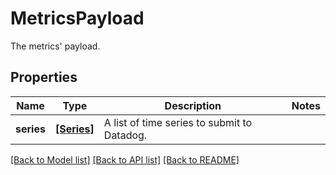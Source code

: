 # MetricsPayload

The metrics' payload.

## Properties
Name | Type | Description | Notes
------------ | ------------- | ------------- | -------------
**series** | [**[Series]**](Series.md) | A list of time series to submit to Datadog. | 

[[Back to Model list]](README.md#documentation-for-models) [[Back to API list]](README.md#documentation-for-api-endpoints) [[Back to README]](README.md)


